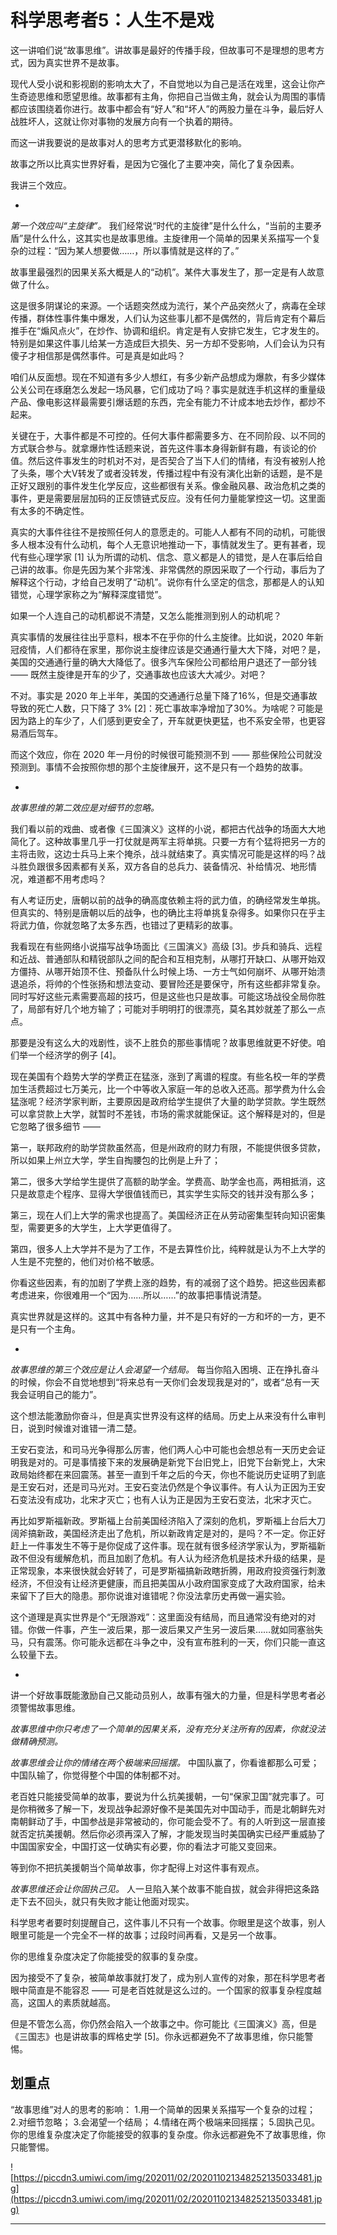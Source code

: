 # 科学思考者5：人生不是戏

这一讲咱们说“故事思维”。讲故事是最好的传播手段，但故事可不是理想的思考方式，因为真实世界不是故事。

现代人受小说和影视剧的影响太大了，不自觉地以为自己是活在戏里，这会让你产生奇迹思维和愿望思维。故事都有主角，你把自己当做主角，就会认为周围的事情都应该围绕着你进行。故事中都会有“好人”和“坏人”的两股力量在斗争，最后好人战胜坏人，这就让你对事物的发展方向有一个执着的期待。

而这一讲我要说的是故事对人的思考方式更潜移默化的影响。

故事之所以比真实世界好看，是因为它强化了主要冲突，简化了复杂因素。

我讲三个效应。

*

 *第一个效应叫“主旋律”。* 我们经常说“时代的主旋律”是什么什么，“当前的主要矛盾”是什么什么，这其实也是故事思维。主旋律用一个简单的因果关系描写一个复杂的过程：“因为某人想要做……，所以事情就是这样的了。”

故事里最强烈的因果关系大概是人的“动机”。某件大事发生了，那一定是有人故意做了什么。

这是很多阴谋论的来源。一个话题突然成为流行，某个产品突然火了，病毒在全球传播，群体性事件集中爆发，人们认为这些事儿都不是偶然的，背后肯定有个幕后推手在“煽风点火”，在炒作、协调和组织。肯定是有人安排它发生，它才发生的。特别是如果这件事儿给某一方造成巨大损失、另一方却不受影响，人们会认为只有傻子才相信那是偶然事件。可是真是如此吗？

咱们从反面想。现在不知道有多少人想红，有多少新产品想成为爆款，有多少媒体公关公司在琢磨怎么发起一场风暴，它们成功了吗？事实是就连手机这样的重量级产品、像电影这样最需要引爆话题的东西，完全有能力不计成本地去炒作，都炒不起来。

关键在于，大事件都是不可控的。任何大事件都需要多方、在不同阶段、以不同的方式联合参与。就拿爆炸性话题来说，首先这件事本身得新鲜有趣，有谈论的价值。然后这件事发生的时机对不对，是否契合了当下人们的情绪，有没有被别人抢了头条，哪个大V转发了或者没转发，传播过程中有没有演化出新的话题，是不是正好又跟别的事件发生化学反应，这些都很有关系。像金融风暴、政治危机之类的事件，更是需要层层加码的正反馈链式反应。没有任何力量能掌控这一切。这里面有太多的不确定性。

真实的大事件往往不是按照任何人的意愿走的。可能人人都有不同的动机，可能很多人根本没有什么动机，每个人无意识地推动一下，事情就发生了。更有甚者，现代有些心理学家 [1] 认为所谓的动机、信念、意义都是人的错觉，是人在事后给自己讲的故事。你是先因为某个非常浅、非常偶然的原因采取了一个行动，事后为了解释这个行动，才给自己发明了“动机”。说你有什么坚定的信念，那都是人的认知错觉，心理学家称之为“解释深度错觉”。

如果一个人连自己的动机都说不清楚，又怎么能推测到别人的动机呢？

真实事情的发展往往出乎意料，根本不在乎你的什么主旋律。比如说，2020 年新冠疫情，人们都待在家里，那你说主旋律应该是交通通行量大大下降，对吧？是，美国的交通通行量的确大大降低了。很多汽车保险公司都给用户退还了一部分钱 —— 既然主旋律是开车的少了，交通事故也应该大大减少。对吧？

不对。事实是 2020 年上半年，美国的交通通行总量下降了16%，但是交通事故导致的死亡人数，只下降了 3% [2]：死亡事故率净增加了30%。为啥呢？可能是因为路上的车少了，人们感到更安全了，开车就更快更猛，也不系安全带，也更容易酒后驾车。

而这个效应，你在 2020 年一月份的时候很可能预测不到 —— 那些保险公司就没预测到。事情不会按照你想的那个主旋律展开，这不是只有一个趋势的故事。

*

 *故事思维的第二效应是对细节的忽略。*

我们看以前的戏曲、或者像《三国演义》这样的小说，都把古代战争的场面大大地简化了。这种故事里几乎一打仗就是两军主将单挑。只要一方有个猛将把另一方的主将击败，这边士兵马上来个掩杀，战斗就结束了。真实情况可能是这样的吗？战斗胜负跟很多因素都有关系，双方各自的总兵力、装备情况、补给情况、地形情况，难道都不用考虑吗？

有人考证历史，唐朝以前的战争的确高度依赖主将的武力值，的确经常发生单挑。但真实的、特别是唐朝以后的战争，也的确比主将单挑复杂得多。如果你只在乎主将武力值，你就忽略了太多东西，也错过了更精彩的故事。

我看现在有些网络小说描写战争场面比《三国演义》高级 [3]。步兵和骑兵、远程和近战、普通部队和精锐部队之间的配合和互相克制，从哪打开缺口、从哪开始双方僵持、从哪开始顶不住、预备队什么时候上场、一方士气如何崩坏、从哪开始溃退追杀，将帅的个性张扬和想法变动、要冒险还是要保守，所有这些都非常复杂。同时写好这些元素需要高超的技巧，但是这些也只是故事。可能这场战役全局你胜了，局部有好几个地方输了；可能对手明明打的很漂亮，莫名其妙就差了那么一点点。

那要是没有这么大的戏剧性，谈不上胜负的那些事情呢？故事思维就更不好使。咱们举一个经济学的例子 [4]。

现在美国有个趋势大学的学费正在猛涨，涨到了离谱的程度。有些名校一年的学费加生活费超过七万美元，比一个中等收入家庭一年的总收入还高。那学费为什么会猛涨呢？经济学家判断，主要原因是政府给学生提供了大量的助学贷款。学生既然可以拿贷款上大学，就暂时不差钱，市场的需求就能保证。这个解释是对的，但是它忽略了很多细节 ——

第一，联邦政府的助学贷款虽然高，但是州政府的财力有限，不能提供很多贷款，所以如果上州立大学，学生自掏腰包的比例是上升了；

第二，很多大学给学生提供了高额的助学金。学费高、助学金也高，两相抵消，这只是故意走个程序、显得大学很值钱而已，其实学生实际交的钱并没有那么多；

第三，现在人们上大学的需求也提高了。美国经济正在从劳动密集型转向知识密集型，需要更多的大学生，上大学更值得了。

第四，很多人上大学并不是为了工作，不是去算性价比，纯粹就是认为不上大学的人生是不完整的，他们对价格不敏感。

你看这些因素，有的加剧了学费上涨的趋势，有的减弱了这个趋势。把这些因素都考虑进来，你很难用一个“因为……所以……”的故事把事情说清楚。

真实世界就是这样的。这其中有各种力量，并不是只有好的一方和坏的一方，更不是只有一个主角。

*

 *故事思维的第三个效应是让人会渴望一个结局。* 每当你陷入困境、正在挣扎奋斗的时候，你会不自觉地想到“将来总有一天你们会发现我是对的”，或者“总有一天我会证明自己的能力”。

这个想法能激励你奋斗，但是真实世界没有这样的结局。历史上从来没有什么审判日，说到时候谁对谁错一清二楚。

王安石变法，和司马光争得那么厉害，他们两人心中可能也会想总有一天历史会证明我是对的。可是事情接下来的发展确是新党下台旧党上，旧党下台新党上，大宋政局始终都在来回震荡。甚至一直到千年之后的今天，你也不能说历史证明了到底是王安石对，还是司马光对。王安石变法仍然是个争议事件。有人认为正因为王安石变法没有成功，北宋才灭亡；也有人认为正是因为王安石变法，北宋才灭亡。

再比如罗斯福新政。罗斯福上台前美国经济陷入了深刻的危机，罗斯福上台后大刀阔斧搞新政，美国经济走出了危机，所以新政肯定是对的，是吗？不一定。你正好赶上一件事发生不等于是你促成了这件事。现在就有很多经济学家认为，罗斯福新政不但没有缓解危机，而且加剧了危机。有人认为经济危机是技术升级的结果，是正常现象，本来很快就会好转了，可是罗斯福搞新政瞎折腾，用政府投资强行刺激经济，不但没有让经济更健康，而且把美国从小政府国家变成了大政府国家，给未来留下了巨大的隐患。那你说谁对谁错呢？你没法拿历史再做一遍实验。

这个道理是真实世界是个“无限游戏”：这里面没有结局，而且通常没有绝对的对错。你做一件事，产生一波后果，那一波后果又产生另一波后果……就如同塞翁失马，只有震荡。你可能永远都在斗争之中，没有宣布胜利的一天，你们只能一直这么较量下去。

*

讲一个好故事既能激励自己又能动员别人，故事有强大的力量，但是科学思考者必须警惕故事思维。

 *故事思维中你只考虑了一个简单的因果关系，没有充分关注所有的因素，你就没法做精确预测。*

 *故事思维会让你的情绪在两个极端来回摇摆。* 中国队赢了，你看谁都那么可爱；中国队输了，你觉得整个中国的体制都不对。

老百姓只能接受简单的故事，要说为什么抗美援朝，一句“保家卫国”就完事了。可是你稍微多了解一下，发现战争起源好像不是美国先对中国动手，而是北朝鲜先对南朝鲜动了手，中国参战是非常被动的，你可能会受不了。有的人听到这一层直接就否定抗美援朝。然后你必须再深入了解，才能发现当时美国确实已经严重威胁了中国国家安全，中国打这一仗确实有必要，你的看法才可能又变回来。

等到你不把抗美援朝当个简单故事，你才配得上对这件事有观点。

 *故事思维还会让你固执己见。* 人一旦陷入某个故事不能自拔，就会非得把这条路走下去不回头，就只有失败才能让他面对现实。

科学思考者要时刻提醒自己，这件事儿不只有一个故事。你眼里是这个故事，别人眼里可能是一个完全不一样的故事；过段时间再看，又是另一个故事。

你的思维复杂度决定了你能接受的叙事的复杂度。

因为接受不了复杂，被简单故事就打发了，成为别人宣传的对象，那在科学思考者眼中简直是不能容忍 —— 可是老百姓就是这么过的。一个国家的叙事复杂程度越高，这国人的素质就越高。

但是不管怎么高，你仍然会陷入一个故事之中。你可能比《三国演义》高，但是《三国志》也是讲故事的辉格史学 [5]。你永远都避免不了故事思维，你只能警惕。

## 划重点

“故事思维”对人的思考的影响：
1.用一个简单的因果关系描写一个复杂的过程；
2.对细节忽略；
3.会渴望一个结局；
4.情绪在两个极端来回摇摆；
5.固执己见。
你的思维复杂度决定了你能接受的叙事的复杂度。你永远都避免不了故事思维，你只能警惕。

![https://piccdn3.umiwi.com/img/202011/02/202011021348252135033481.jpg](https://piccdn3.umiwi.com/img/202011/02/202011021348252135033481.jpg)

---
